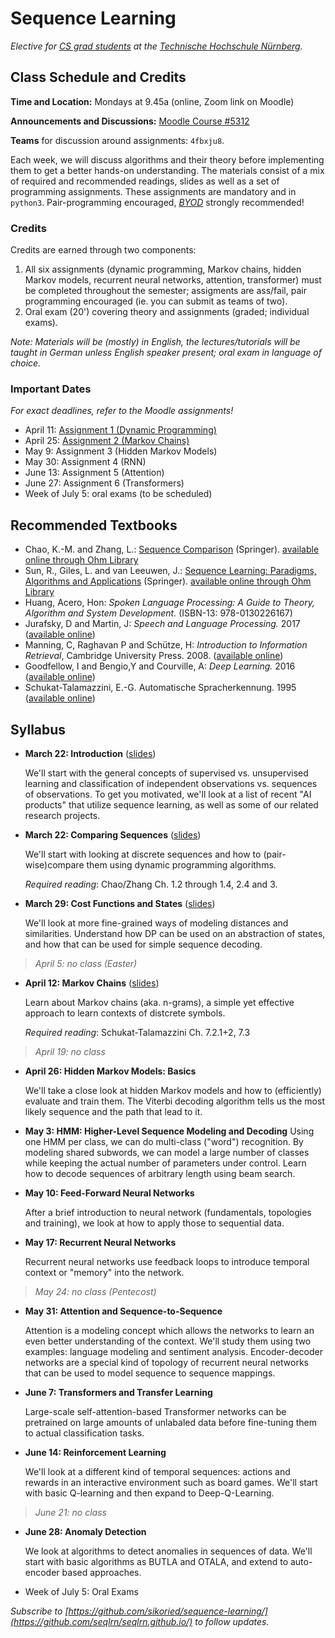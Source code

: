 # Sequence Learning

_Elective for [CS grad students](https://www.th-nuernberg.de/fakultaeten/in/studium/masterstudiengang-informatik/) at the [Technische Hochschule Nürnberg](https://www.th-nuernberg.de/)._


## Class Schedule and Credits

**Time and Location:** Mondays at 9.45a (online, Zoom link on Moodle)

**Announcements and Discussions:** [Moodle Course #5312](https://elearning.ohmportal.de/course/view.php?id=5312)

**Teams** for discussion around assignments: `4fbxju8`.

Each week, we will discuss algorithms and their theory before implementing them to get a better hands-on understanding.
The materials consist of a mix of required and recommended readings, slides as well as a set of programming assignments.
These assignments are mandatory and in `python3`.
Pair-programming encouraged, [_BYOD_](https://en.wikipedia.org/wiki/Bring_your_own_device) strongly recommended!


### Credits

Credits are earned through two components:

1. All six assignments (dynamic programming, Markov chains, hidden Markov models, recurrent neural networks, attention, transformer) must be completed throughout the semester; assigments are ass/fail, pair programming encouraged (ie. you can submit as teams of two).
2. Oral exam (20') covering theory and assignments (graded; individual exams).


_Note: Materials will be (mostly) in English, the lectures/tutorials will be taught in German unless English speaker present; oral exam in language of choice._


### Important Dates

_For exact deadlines, refer to the Moodle assignments!_

- April 11: [Assignment 1 (Dynamic Programming)](https://github.com/seqlrn/1-dynamic-programming)
- April 25: [Assignment 2 (Markov Chains)](https://github.com/seqlrn/2-markov-chains)
- May 9: Assignment 3 (Hidden Markov Models)
- May 30: Assignment 4 (RNN)
- June 13: Assignment 5 (Attention)
- June 27: Assignment 6 (Transformers)
- Week of July 5: oral exams (to be scheduled)


## Recommended Textbooks

- Chao, K.-M. and Zhang, L.: [Sequence Comparison](https://link.springer.com/book/10.1007%2F978-1-84800-320-0) (Springer). [available online through Ohm Library](https://ebookcentral.proquest.com/lib/thnuernberg/reader.action?docID=418343)
- Sun, R., Giles, L. and van Leeuwen, J.: [Sequence Learning: Paradigms, Algorithms and Applications]() (Springer). [available online through Ohm Library](https://ebookcentral.proquest.com/lib/thnuernberg/detail.action?docID=3072729)
- Huang, Acero, Hon: _Spoken Language Processing: A Guide to Theory, Algorithm and System Development._ (ISBN-13: 978-0130226167)
- Jurafsky, D and Martin, J: _Speech and Language Processing._ 2017 ([available online](http://web.stanford.edu/~jurafsky/slp3/))
- Manning, C, Raghavan P and Schütze, H: _Introduction to Information Retrieval_, Cambridge University Press. 2008. ([available online](https://nlp.stanford.edu/IR-book/))
- Goodfellow, I and Bengio,Y and Courville, A: _Deep Learning._ 2016 ([available online](http://www.deeplearningbook.org/))
- Schukat-Talamazzini, E.-G. Automatische Spracherkennung. 1995 ([available online](https://www.minet.uni-jena.de/fakultaet/schukat/asebuch.html))


## Syllabus


- **March 22: Introduction** ([slides](/pdf/01-introduction.pdf))

	We'll start with the general concepts of supervised vs. unsupervised learning and classification of independent observations vs. sequences of observations.
	To get you motivated, we'll look at a list of recent "AI products" that utilize sequence learning, as well as some of our related research projects.

- **March 22: Comparing Sequences** ([slides](/pdf/dp_and_edit_dist.pdf))
	
	We'll start with looking at discrete sequences and how to (pair-wise)compare them using dynamic programming algorithms.

	_Required reading_: Chao/Zhang Ch. 1.2 through 1.4, 2.4 and 3.

- **March 29: Cost Functions and States** ([slides](/pdf/03-costs-states.pdf))
	
	We'll look at more fine-grained ways of modeling distances and similarities.
	Understand how DP can be used on an abstraction of states, and how that can be used for simple sequence decoding.

> _April 5: no class (Easter)_

- **April 12: Markov Chains** ([slides](/pdf/04-markov-chains.pdf))
	
	Learn about Markov chains (aka. n-grams), a simple yet effective approach to learn contexts of distcrete symbols.

	_Required reading_: Schukat-Talamazzini Ch. 7.2.1+2, 7.3

> _April 19: no class_


- **April 26: Hidden Markov Models: Basics**

	We'll take a close look at hidden Markov models and how to (efficiently) evaluate and train them.
	The Viterbi decoding algorithm tells us the most likely sequence and the path that lead to it.

- **May 3: HMM: Higher-Level Sequence Modeling and Decoding**
	Using one HMM per class, we can do multi-class ("word") recognition.
	By modeling shared subwords, we can model a large number of classes while keeping the actual number of parameters under control.
	Learn how to decode sequences of arbitrary length using beam search.

- **May 10: Feed-Forward Neural Networks**
	
	After a brief introduction to neural network (fundamentals, topologies and training), we look at how to apply those to sequential data.
	
- **May 17: Recurrent Neural Networks**

	Recurrent neural networks use feedback loops to introduce temporal context or "memory" into the network.

> _May 24: no class (Pentecost)_

- **May 31: Attention and Sequence-to-Sequence**

	Attention is a modeling concept which allows the networks to learn an even better understanding of the context.
	We'll study them using two examples: language modeling and sentiment analysis.
	Encoder-decoder networks are a special kind of topology of recurrent neural networks that can be used to model sequence to sequence mappings.

- **June 7: Transformers and Transfer Learning**

	Large-scale self-attention-based Transformer networks can be pretrained on large amounts of unlabaled data before fine-tuning them to actual classification tasks.

- **June 14: Reinforcement Learning**

	We'll look at a different kind of temporal sequences: actions and rewards in an interactive environment such as board games.
	We'll start with basic Q-learning and then expand to Deep-Q-Learning.
	
> _June 21: no class_

- **June 28: Anomaly Detection**

	We look at algorithms to detect anomalies in sequences of data.
	We'll start with basic algorithms as BUTLA and OTALA, and extend to auto-encoder based approaches.

- Week of July 5: Oral Exams


_Subscribe to [https://github.com/sikoried/sequence-learning/](https://github.com/seqlrn/seqlrn.github.io/) to follow updates._
